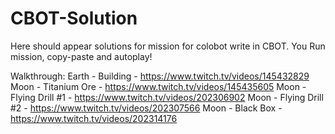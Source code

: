 # CBOT-Solution
Here should appear solutions for mission for colobot write in CBOT. You Run mission, copy-paste and autoplay!

Walkthrough:
Earth - Building - https://www.twitch.tv/videos/145432829
Moon - Titanium Ore - https://www.twitch.tv/videos/145435605
Moon - Flying Drill #1 - https://www.twitch.tv/videos/202306902
Moon - Flying Drill #2 - https://www.twitch.tv/videos/202307566
Moon - Black Box -https://www.twitch.tv/videos/202314176 
